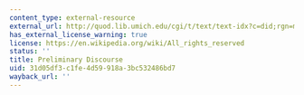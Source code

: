 ```yaml
---
content_type: external-resource
external_url: http://quod.lib.umich.edu/cgi/t/text/text-idx?c=did;rgn=main;view=text;idno=did2222.0001.083
has_external_license_warning: true
license: https://en.wikipedia.org/wiki/All_rights_reserved
status: ''
title: Preliminary Discourse
uid: 31d05df3-c1fe-4d59-918a-3bc532486bd7
wayback_url: ''
---
```

